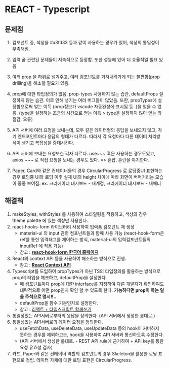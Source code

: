# REACT - Typescript


## 문제점

 1. 컴포넌트 중, 색상을 #a3fd33 등과 같이 사용하는 경우가 있어, 색상의 통일성이 부족해짐.

 2. 입력 폼 관련된 문제들이 지속적으로 등장함. 또한 성능에 있어 더 효율적일 필요 있음

 3. 여러 prop 을 하위로 넘겨주고, 여러 컴포넌트를 거쳐내려가게 되는 불편함(prop drilling)을 해소할 필요가 있음.

 4. prop에 대한 타입정의가 없음. prop-types 사용하지 않는 습관, defaultProps 설정하지 않는 습관. 이로 인해 생기는 여러 버그들이 많았음. 또한, propTypes에 설정함으로써 얻는 이득 (prop정보가 vscode 자동완성에 표시됨 등..)을 얻을 수 없음. (type을 설정하는 조금의 시간으로 얻는 이득 > type을 설정하지 않아 얻는 좌절감, 오류)

 5. API 서버에 여러 요청을 보내는데, 모두 같은 데이터형의 응답을 보내오지 않고, 각기 엔드포인트마다 응답의 형태가 다르다. 따라서 각 요청마다 다른 데이터 처리방식이 생기고 복잡성을 증대시킨다.

 6. API 서버에 보내는 요청또한 각자 다르다. use~~~ 훅은 사용하는 경우도있고, axios.~~~ 로 직접 요청을 보내는 경우도 있다. => 혼잡, 혼란을 야기한다.

 7. Paper, Card와 같은 컨테이너들의 경우 CircularProgress 로 로딩중UI 표현하는 경우 로딩중 UI와 로딩 이후 실제 UI의 height 차이에 따라 화면이 버벅거리는 모습이 종종 보여짐.
ex. 크리에이터 대시보드 - 내계정,  크리에이터 대시보드 - 내배너

## 해결책

 1. makeStyles, withStyles 를 사용하여 스타일링을 적용하고, 색상의 경우 theme.palette 에 있는 색상만 사용한다.
 2. react-hooks-form 라이브러리 사용하여 입력폼 컴포넌트 재 생성
    - material-ui 의 input 관련 컴포넌트들과 함께 사용 가능 (react-hook-form은 ref를 통한 입력태그를 제어하는 방식, material-ui의 입력컴포넌트들의 inputRef 에 적용 가능)
    - 참고 : **[react-hook-form 한국어 홈페이지](https://react-hook-form.com/kr/)**
 3. React의 context API 등을 사용하여 해소하는 방식으로 진행.
    - 참고 : **[React Context API](https://ko.reactjs.org/docs/context.html)**
 4. Typescript를 도입하여 propTypes가 아닌 TS의 타입정의를 활용하는 방식으로 prop의 타입을 체크하고, defaultProp을 설정한다.
    - 매 컴포넌트마다 prop에 대한 interface를 지정하여 다른 개발자가 확인하여도 대략적으로 어떤 prop인지 확인 할 수 있도록 한다. **가능하다면 prop이 하는 일을 주석으로 명시!!..**
    - defaultProp을 함수 기본인자로 설정한다.
    - 참고 : [리액트 + 타입스크립트 함께쓰기](https://velog.io/@velopert/create-typescript-react-component)
 5. 통일성있는 API서버로부터의 응답을 정의한다. (API 서버에서 생성한 룰대로.)
 6. 통일성있는 API서버로의 데이터 요청을 정의한다.
    - useFetchData, useDeleteData, useUpdateData 등의 hook이 커버하지 못하는 경우를 제외하고는, hook을 사용하여 API 서버와 통신하도록 수정한다.
    - (API 서버에서 생성한 룰대로. - REST API rule에 근거하여 + API key를 통한 요청 유효성 검사)
 7. 카드, Paper와 같은 컨테이너 역할의 컴포넌트의 경우 Skeleton을 활용한 로딩 표현으로 정립.
데이터 자체에 대한 로딩 표현은 CircularProgress.